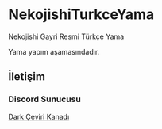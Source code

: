 # NekojishiTurkceYama
Nekojishi Gayri Resmi Türkçe Yama

Yama yapım aşamasındadır.

## İletişim

### Discord Sunucusu
[Dark Çeviri Kanadı](https://discord.gg/xrVPGvp6Hc)

